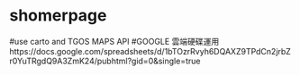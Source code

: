 # shomerpage
#use carto and TGOS MAPS API
#GOOGLE 雲端硬碟運用https://docs.google.com/spreadsheets/d/1bTOzrRvyh6DQAXZ9TPdCn2jrbZr0YuTRgdQ9A3ZmK24/pubhtml?gid=0&single=true
